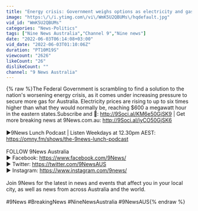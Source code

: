 ```yaml
---
title: "Energy crisis: Government weighs options as electricity and gas prices spike | 9 News Australia"
image: "https:\/\/i.ytimg.com\/vi\/WmK5U2QBUMs\/hqdefault.jpg"
vid_id: "WmK5U2QBUMs"
categories: "News-Politics"
tags: ["Nine News Australia","Channel 9","Nine news"]
date: "2022-06-03T06:14:08+03:00"
vid_date: "2022-06-03T01:10:06Z"
duration: "PT10M19S"
viewcount: "2626"
likeCount: "26"
dislikeCount: ""
channel: "9 News Australia"
---
```

{% raw %}The Federal Government is scrambling to find a solution to the nation's worsening energy crisis, as it comes under increasing pressure to secure more gas for Australia. Electricity prices are rising to up to six times higher than what they would normally be, reaching $600 a megawatt hour in the eastern states.Subscribe and 🔔: <a rel="nofollow" target="blank" href="http://9Soci.al/KM6e50GjSK9">http://9Soci.al/KM6e50GjSK9</a> | Get more breaking news at 9News.com.au: <a rel="nofollow" target="blank" href="http://9Soci.al/iyCO50GjSK6">http://9Soci.al/iyCO50GjSK6</a><br /><br />►9News Lunch Podcast | Listen Weekdays at 12.30pm AEST: <a rel="nofollow" target="blank" href="https://omny.fm/shows/the-9news-lunch-podcast">https://omny.fm/shows/the-9news-lunch-podcast</a><br /><br />FOLLOW 9News Australia<br />► Facebook: <a rel="nofollow" target="blank" href="https://www.facebook.com/9News/">https://www.facebook.com/9News/</a><br />► Twitter: <a rel="nofollow" target="blank" href="https://twitter.com/9NewsAUS">https://twitter.com/9NewsAUS</a><br />► Instagram: <a rel="nofollow" target="blank" href="https://www.instagram.com/9news/">https://www.instagram.com/9news/</a><br /><br />Join 9News for the latest in news and events that affect you in your local city, as well as news from across Australia and the world.<br /><br />#9News #BreakingNews #NineNewsAustralia #9NewsAUS{% endraw %}
